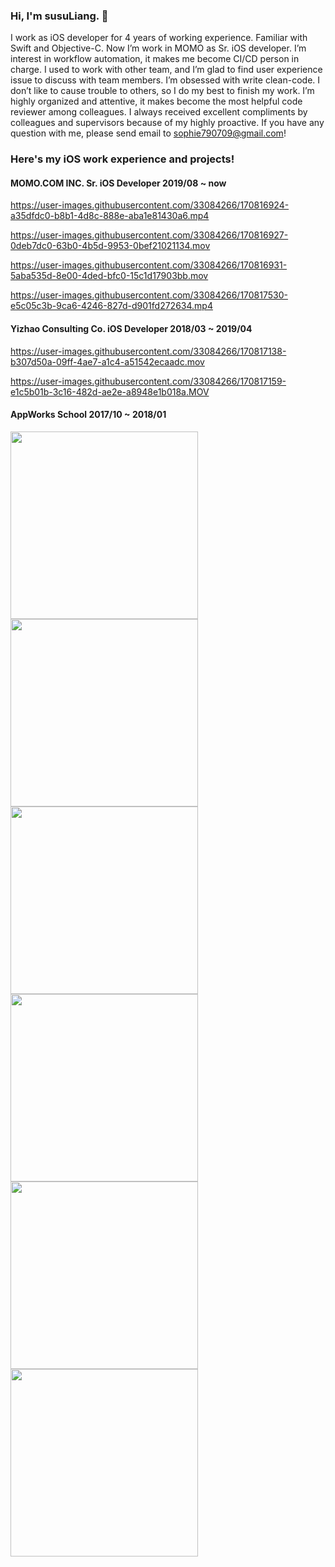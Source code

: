 ### Hi, I'm susuLiang.  👋
I work as iOS developer for 4 years of working experience. Familiar with Swift and Objective-C.
Now I’m work in MOMO as Sr. iOS developer. I’m interest in workflow automation, it makes me become CI/CD person in charge.
I used to work with other team, and I’m glad to find user experience issue to discuss with team members. 
I’m obsessed with write clean-code. 
I don’t like to cause trouble to others, so I do my best to finish my work. 
I’m highly organized and attentive, it makes become the most helpful code reviewer among colleagues.
I always received excellent compliments by colleagues and supervisors because of my highly proactive.
If you have any question with me, please send email to sophie790709@gmail.com!

### Here's my iOS work experience and projects!
#### MOMO.COM INC. Sr. iOS Developer 2019/08 ~ now

https://user-images.githubusercontent.com/33084266/170816924-a35dfdc0-b8b1-4d8c-888e-aba1e81430a6.mp4

https://user-images.githubusercontent.com/33084266/170816927-0deb7dc0-63b0-4b5d-9953-0bef21021134.mov

https://user-images.githubusercontent.com/33084266/170816931-5aba535d-8e00-4ded-bfc0-15c1d17903bb.mov

https://user-images.githubusercontent.com/33084266/170817530-e5c05c3b-9ca6-4246-827d-d901fd272634.mp4


#### Yizhao Consulting Co. iOS Developer 2018/03 ~ 2019/04

https://user-images.githubusercontent.com/33084266/170817138-b307d50a-09ff-4ae7-a1c4-a51542ecaadc.mov

https://user-images.githubusercontent.com/33084266/170817159-e1c5b01b-3c16-482d-ae2e-a8948e1b018a.MOV


#### AppWorks School   2017/10 ~ 2018/01
<img src="https://user-images.githubusercontent.com/33084266/170817588-9bacb2c1-ebd5-46ba-9932-05b7ac425976.png" width="300"> <img src="https://user-images.githubusercontent.com/33084266/170817593-31a6468c-ab57-4bfc-b3e9-c4cf8cf78b62.png" width="300"> <img src="https://user-images.githubusercontent.com/33084266/170817597-c607d3e0-3adb-4aa7-a8f4-4099d6ab1eab.png" width="300"> <img src="https://user-images.githubusercontent.com/33084266/170817599-53c58426-3669-429f-93b1-9eedd8bc5fd1.png" width="300"> <img src="https://user-images.githubusercontent.com/33084266/170817603-d3f6805c-d23c-4f03-b7a0-7996e6427aa6.png" width="300"> <img src="https://user-images.githubusercontent.com/33084266/170817604-c66449ac-dd6f-42aa-96d3-1e851c62704d.png" width="300">
